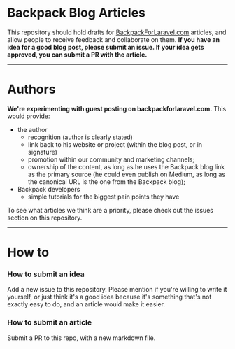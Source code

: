 # Backpack Blog Articles

This repository should hold drafts for [BackpackForLaravel.com](https://backpackforlaravel.com) articles, and allow people to receive feedback and collaborate on them. **If you have an idea for a good blog post, please submit an issue. If your idea gets approved, you can submit a PR with the article.**

---

# Authors

**We're experimenting with guest posting on backpackforlaravel.com.** This would provide:
- the author 
  - recognition (author is clearly stated)
  - link back to his website or project (within the blog post, or in signature)
  - promotion within our community and marketing channels;
  - ownership of the content, as long as he uses the Backpack blog link as the primary source (he could even publish on Medium, as long as the canonical URL is the one from the Backpack blog);
- Backpack developers 
  - simple tutorials for the biggest pain points they have

To see what articles we think are a priority, please check out the issues section on this repository.

--- 

# How to

### How to submit an idea

Add a new issue to this repository. Please mention if you're willing to write it yourself, or just think it's a good idea because it's something that's not exactly easy to do, and an article would make it easier.

### How to submit an article

Submit a PR to this repo, with a new markdown file. 
